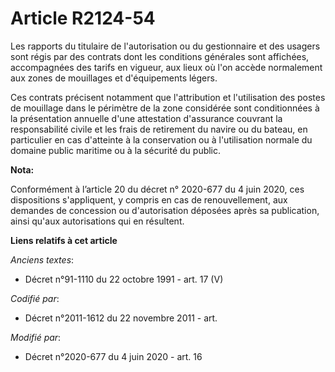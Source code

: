 # Article R2124-54

Les rapports du titulaire de l'autorisation ou du gestionnaire et des usagers sont régis par des contrats dont les conditions
générales sont affichées, accompagnées des tarifs en vigueur, aux lieux où l'on accède normalement aux zones de mouillages et
d'équipements légers.

Ces contrats précisent notamment que l'attribution et l'utilisation des postes de mouillage dans le périmètre de la zone
considérée sont conditionnées à la présentation annuelle d'une attestation d'assurance couvrant la responsabilité civile et
les frais de retirement du navire ou du bateau, en particulier en cas d'atteinte à la conservation ou à l'utilisation normale
du domaine public maritime ou à la sécurité du public.

**Nota:**

Conformément à l’article 20 du décret n° 2020-677 du 4 juin 2020, ces dispositions s'appliquent, y compris en cas de
renouvellement, aux demandes de concession ou d'autorisation déposées après sa publication, ainsi qu'aux autorisations qui en
résultent.

**Liens relatifs à cet article**

_Anciens textes_:

  - Décret n°91-1110 du 22 octobre 1991 - art. 17 (V)

_Codifié par_:

  - Décret n°2011-1612 du 22 novembre 2011 - art.

_Modifié par_:

  - Décret n°2020-677 du 4 juin 2020 - art. 16
